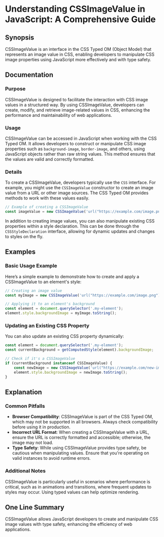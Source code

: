 <!--
Meta Description: # Understanding CSSImageValue in JavaScript: A Comprehensive Guide ## Synopsis CSSImageValue is an interface in the CSS Typed OM (Object Model) that r...
Meta Keywords: cssimagevalue, image, css, values, element
-->

# Understanding CSSImageValue in JavaScript: A Comprehensive Guide

## Synopsis
CSSImageValue is an interface in the CSS Typed OM (Object Model) that represents an image value in CSS, enabling developers to manipulate CSS image properties using JavaScript more effectively and with type safety.

## Documentation
### Purpose
CSSImageValue is designed to facilitate the interaction with CSS image values in a structured way. By using CSSImageValue, developers can create, modify, and retrieve image-related values in CSS, enhancing the performance and maintainability of web applications.

### Usage
CSSImageValue can be accessed in JavaScript when working with the CSS Typed OM. It allows developers to construct or manipulate CSS image properties such as `background-image`, `border-image`, and others, using JavaScript objects rather than raw string values. This method ensures that the values are valid and correctly formatted.

### Details
To create a CSSImageValue, developers typically use the `CSS` interface. For example, you might use the `CSSImageValue` constructor to create an image value from a URL or other image sources. The CSS Typed OM provides methods to work with these values easily.

```javascript
// Example of creating a CSSImageValue
const imageValue = new CSSImageValue('url("https://example.com/image.png")');
```

In addition to creating image values, you can also manipulate existing CSS properties within a style declaration. This can be done through the `CSSStyleDeclaration` interface, allowing for dynamic updates and changes to styles on the fly.

## Examples
### Basic Usage Example
Here’s a simple example to demonstrate how to create and apply a CSSImageValue to an element's style:

```javascript
// Creating an image value
const myImage = new CSSImageValue('url("https://example.com/image.png")');

// Applying it to an element's background
const element = document.querySelector('.my-element');
element.style.backgroundImage = myImage.toString();
```

### Updating an Existing CSS Property
You can also update an existing CSS property dynamically:

```javascript
const element = document.querySelector('.my-element');
const currentBackground = getComputedStyle(element).backgroundImage;

// Check if it's a CSSImageValue
if (currentBackground instanceof CSSImageValue) {
    const newImage = new CSSImageValue('url("https://example.com/new-image.png")');
    element.style.backgroundImage = newImage.toString();
}
```

## Explanation
### Common Pitfalls
- **Browser Compatibility**: CSSImageValue is part of the CSS Typed OM, which may not be supported in all browsers. Always check compatibility before using it in production.
- **Incorrect URL Format**: When creating a CSSImageValue with a URL, ensure the URL is correctly formatted and accessible; otherwise, the image may not load.
- **Type Safety**: While using CSSImageValue provides type safety, be cautious when manipulating values. Ensure that you're operating on valid instances to avoid runtime errors.

### Additional Notes
CSSImageValue is particularly useful in scenarios where performance is critical, such as in animations and transitions, where frequent updates to styles may occur. Using typed values can help optimize rendering.

## One Line Summary
CSSImageValue allows JavaScript developers to create and manipulate CSS image values with type safety, enhancing the efficiency of web applications.
